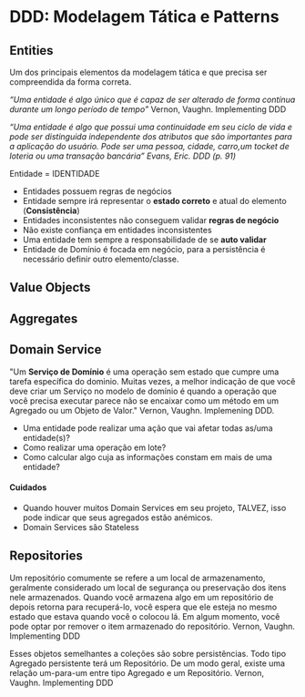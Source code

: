 # DDD: Modelagem Tática e Patterns

## Entities

Um dos principais elementos da modelagem tática e que precisa ser compreendida da forma correta.

_“Uma entidade é algo único que é capaz de ser alterado de forma contínua durante um longo período de tempo”_ Vernon, Vaughn. Implementing DDD

_“Uma entidade é algo que possui uma continuidade em seu ciclo de vida e pode ser distinguida independente dos atributos que são importantes para a aplicação do usuário. Pode ser uma pessoa, cidade, carro,um tocket de loteria ou uma transação bancária” Evans, Eric. DDD (p. 91)_

Entidade = IDENTIDADE


- Entidades possuem regras de negócios
- Entidade sempre irá representar o **estado correto** e atual do elemento (**Consistência**)
- Entidades inconsistentes não conseguem validar **regras de negócio**
- Não existe confiança em entidades inconsistentes
- Uma entidade tem sempre a responsabilidade de se **auto validar**
- Entidade de Domínio é focada em negócio, para a persistência é necessário definir outro elemento/classe. 

## Value Objects

## Aggregates

## Domain Service
"Um **Serviço de Domínio** é uma operação sem estado que cumpre uma tarefa específica do dominio. 
Muitas vezes, a melhor indicação de que você deve criar um Serviço no modelo de domínio é quando a operação que você precisa executar parece não se encaixar como um método em um Agregado ou um Objeto de Valor."
Vernon, Vaughn. Implemening DDD.

- Uma entidade pode realizar uma ação que vai afetar todas as/uma entidade(s)?
- Como realizar uma operação em lote?
- Como calcular algo cuja as informações constam em mais de uma entidade?

#### Cuidados
- Quando houver muitos Domain Services em seu projeto, TALVEZ, isso pode indicar que seus agregados estão anémicos.
- Domain Services são Stateless


## Repositories
Um repositório comumente se refere a um local de armazenamento, geralmente considerado um local de segurança ou preservação dos itens nele armazenados.
Quando você armazena algo em um repositório de depois retorna para recuperá-lo, você espera que ele esteja no mesmo estado que estava quando você o colocou lá. Em algum momento, você pode optar por remover o item armazenado do repositório.
Vernon, Vaughn. Implementing DDD

Esses objetos semelhantes a coleções são sobre persistências. Todo tipo Agregado persistente terá um Repositório. De um modo geral, existe uma relação um-para-um entre tipo Agregado e um Repositório.
Vernon, Vaughn. Implementing DDD
